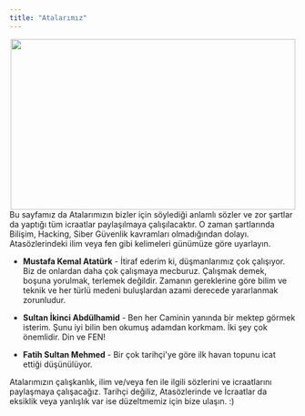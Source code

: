 ```yaml
---
title: "Atalarımız"
---
```

<center><img src="ata.jpg" width="500" height="300"></img></center>
Bu sayfamız da Atalarımızın bizler için söylediği anlamlı sözler ve zor şartlar da yaptığı tüm icraatlar paylaşılmaya çalışılacaktır. O zaman şartlarında Bilişim, Hacking, Siber Güvenlik kavramları olmadığından dolayı. Atasözlerindeki ilim veya fen gibi kelimeleri günümüze göre uyarlayın.

- **Mustafa Kemal Atatürk** - İtiraf ederim ki, düşmanlarımız çok çalışıyor. Biz de onlardan daha çok çalışmaya mecburuz. Çalışmak demek, boşuna yorulmak, terlemek değildir. Zamanın gereklerine göre bilim ve teknik ve her türlü medeni buluşlardan azami derecede yararlanmak zorunludur.

- **Sultan İkinci Abdülhamid** - Ben her Caminin yanında bir mektep görmek isterim. Şunu iyi bilin ben okumuş adamdan korkmam. İki şey çok önemlidir. Din ve FEN!

- **Fatih Sultan Mehmed** - Bir çok tarihçi'ye göre ilk havan topunu icat ettiği düşünülüyor. 

Atalarımızın çalışkanlık, ilim ve/veya fen ile ilgili sözlerini ve icraatlarını paylaşmaya çalışacağız. 
Tarihçi değiliz, Atasözlerinde ve İcraatlar da eksiklik veya yanlışlık var ise düzeltmemiz için bize ulaşın. :)

